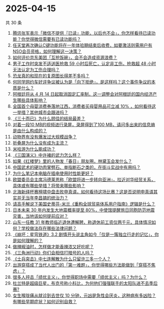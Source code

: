 # 2025-04-15

共 30 条

<!-- BEGIN -->
<!-- 最后更新时间 Tue Apr 15 2025 00:42:03 GMT+0800 (China Standard Time) -->

1. [腾讯张军表示「微信不提供『已读』功能，以后也不会」，你怎样看待已读功能？你觉得微信需要有已读功能吗？](https://www.zhihu.com/search?q=https%3A%2F%2Fapi.zhihu.com%2Fquestions%2F1893328076038968900)
1. [任天堂再次确认C键功能将在一年体验期结束后收费，如要激活则需用户有NSO会员资格，如何理解这一决策？](https://www.zhihu.com/search?q=https%3A%2F%2Fapi.zhihu.com%2Fquestions%2F1893273139405873653)
1. [如何评价京东美团「互抢饭碗」，会不会造成资源浪费？](https://www.zhihu.com/search?q=https%3A%2F%2Fapi.zhihu.com%2Fquestions%2F1895073204680221476)
1. [男子工作时突发不适送医抢救 59 小时后死亡，认定非工伤，抢救超 48 小时无法认定为工伤合理吗？](https://www.zhihu.com/search?q=https%3A%2F%2Fapi.zhihu.com%2Fquestions%2F1895125732969140749)
1. [恐龙真的和现在的复原图长得差不多吗？](https://www.zhihu.com/search?q=https%3A%2F%2Fapi.zhihu.com%2Fquestions%2F10215702819)
1. [何同学网约车好评争议被认为是「向下拒绝」，是这样吗？这个事件争议的本质是什么？](https://www.zhihu.com/search?q=https%3A%2F%2Fapi.zhihu.com%2Fquestions%2F1895141754564473251)
1. [阿根廷将从 4 月 14 日起取消固定汇率制，这一调整会对阿根廷的国内经济产生哪些具体影响？](https://www.zhihu.com/search?q=https%3A%2F%2Fapi.zhihu.com%2Fquestions%2F1894343390944032529)
1. [全国首个母婴消费券落地江西，消费者买母婴用品可立减 10% ，如何看待这一举措？其他城市会跟进吗？](https://www.zhihu.com/search?q=https%3A%2F%2Fapi.zhihu.com%2Fquestions%2F1895145186771821363)
1. [《三十而已》为什么顾佳的结局最差？](https://www.zhihu.com/search?q=https%3A%2F%2Fapi.zhihu.com%2Fquestions%2F521558496)
1. [对着一段10 MB的视频进行录屏，录屏得到了100 MB，请问多出来的信息熵是由什么构成的？](https://www.zhihu.com/search?q=https%3A%2F%2Fapi.zhihu.com%2Fquestions%2F661083527)
1. [动物界有没有爆发过大规模战争？](https://www.zhihu.com/search?q=https%3A%2F%2Fapi.zhihu.com%2Fquestions%2F21729114)
1. [折叠屏为什么没有成为主流？](https://www.zhihu.com/search?q=https%3A%2F%2Fapi.zhihu.com%2Fquestions%2F630261062)
1. [米哈游为什么能成功？](https://www.zhihu.com/search?q=https%3A%2F%2Fapi.zhihu.com%2Fquestions%2F655276659)
1. [《三国演义》中许褚的武力怎么样？](https://www.zhihu.com/search?q=https%3A%2F%2Fapi.zhihu.com%2Fquestions%2F574032663)
1. [如果《红楼梦》里的人物发「春日」朋友圈，林黛玉会发什么？](https://www.zhihu.com/search?q=https%3A%2F%2Fapi.zhihu.com%2Fquestions%2F1888635187803428766)
1. [中国武术的硬功肉掌劈石、单指断石之类的，在街斗实战中有用吗？](https://www.zhihu.com/search?q=https%3A%2F%2Fapi.zhihu.com%2Fquestions%2F1894701862944491165)
1. [为什么笔记本电脑在插电使用时性能更好？](https://www.zhihu.com/search?q=https%3A%2F%2Fapi.zhihu.com%2Fquestions%2F13279173171)
1. [欧盟委员会主席冯德莱恩称「欧盟将进一步转向亚洲」，拉近对华经贸关系，具体或有哪些举措？将带来哪些影响？](https://www.zhihu.com/search?q=https%3A%2F%2Fapi.zhihu.com%2Fquestions%2F1895019228760860465)
1. [北海新绎杯赛檀啸中盘击败申真谞，如何看待这场比赛？这是否说明申真谞其实并无当年李昌镐的统治力？](https://www.zhihu.com/search?q=https%3A%2F%2Fapi.zhihu.com%2Fquestions%2F1895159362214917260)
1. [请高手解说下美国史蒂芬-米兰《重构全球贸易体系用户指南》逻辑是什么？](https://www.zhihu.com/search?q=https%3A%2F%2Fapi.zhihu.com%2Fquestions%2F1892904111705404535)
1. [日本未来 30 年内发生大地震概率提至 80%，中使馆提醒旅日同胞防范地震灾害，当地该如何提前应对？](https://www.zhihu.com/search?q=https%3A%2F%2Fapi.zhihu.com%2Fquestions%2F1895112178966689423)
1. [山东一任教 31 年教师临近退休遭解聘，称退休前工资仅两千元，具体情况如何？学校做法存在哪些法律问题？](https://www.zhihu.com/search?q=https%3A%2F%2Fapi.zhihu.com%2Fquestions%2F1888900102078325627)
1. [《崩坏：星穹铁道》3.2 剧情开头说主角如今「仅是一簇独立行走的记忆」，你是如何理解的？](https://www.zhihu.com/search?q=https%3A%2F%2Fapi.zhihu.com%2Fquestions%2F1893932311294215847)
1. [做辣椒油时，怎样做才能香辣浓又好吃呢？](https://www.zhihu.com/search?q=https%3A%2F%2Fapi.zhihu.com%2Fquestions%2F492516386)
1. [《三角洲行动》你们会相信打暗号的人吗？](https://www.zhihu.com/search?q=https%3A%2F%2Fapi.zhihu.com%2Fquestions%2F14211107569)
1. [《士兵突击》中七连解散为什么只留许三多一个人？](https://www.zhihu.com/search?q=https%3A%2F%2Fapi.zhihu.com%2Fquestions%2F295174387)
1. [出游穿搭成了当代人出门的「第一难题」，你觉得哪些方法能做到「穿搭不焦虑」？](https://www.zhihu.com/search?q=https%3A%2F%2Fapi.zhihu.com%2Fquestions%2F1894861706502570083)
1. [很多人抨击「绩优主义」，你觉得职场中需要「绩优主义」吗？为什么？](https://www.zhihu.com/search?q=https%3A%2F%2Fapi.zhihu.com%2Fquestions%2F1892586339251222121)
1. [杜兰特是超级巨星，布克号称小科比，为何他们强强联手的太阳队进不去季后赛?](https://www.zhihu.com/search?q=https%3A%2F%2Fapi.zhihu.com%2Fquestions%2F1893769334024799924)
1. [女生喉咙痛从就诊到去世仅 10 分钟，元凶是急性会厌炎，这种病有多凶险？有哪些早期症状？如何识别自救？](https://www.zhihu.com/search?q=https%3A%2F%2Fapi.zhihu.com%2Fquestions%2F1894669033174954110)

<!-- END -->
